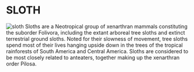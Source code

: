 <h1>SLOTH</h1>
<image src="https://www.rainforest-alliance.org/wp-content/uploads/2021/06/three-toed-sloth-teaser-1.jpg.optimal.jpg" alt="sloth">
Sloths are a Neotropical group of xenarthran mammals constituting the suborder Folivora, including the extant arboreal tree sloths and extinct terrestrial ground sloths. Noted for their slowness of movement, tree sloths spend most of their lives hanging upside down in the trees of the tropical rainforests of South America and Central America. Sloths are considered to be most closely related to anteaters, together making up the xenarthran order Pilosa.
